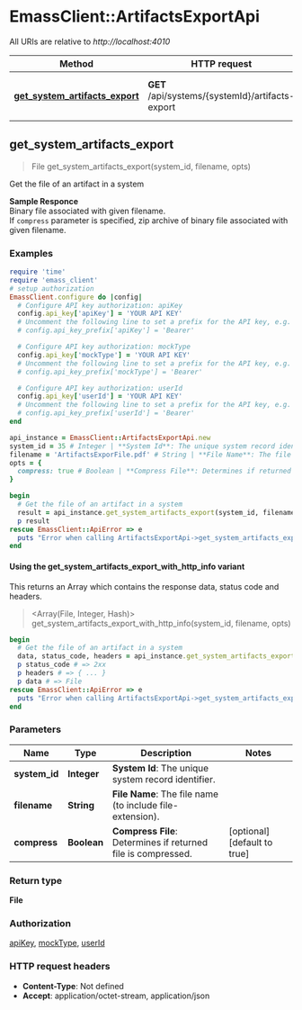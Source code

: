 # EmassClient::ArtifactsExportApi

All URIs are relative to *http://localhost:4010*

| Method | HTTP request | Description |
| ------ | ------------ | ----------- |
| [**get_system_artifacts_export**](ArtifactsExportApi.md#get_system_artifacts_export) | **GET** /api/systems/{systemId}/artifacts-export | Get the file of an artifact in a system |


## get_system_artifacts_export

> File get_system_artifacts_export(system_id, filename, opts)

Get the file of an artifact in a system

<strong>Sample Responce</strong><br>  Binary file associated with given filename.<br>  If `compress` parameter is specified, zip archive of binary file associated with given filename.

### Examples

```ruby
require 'time'
require 'emass_client'
# setup authorization
EmassClient.configure do |config|
  # Configure API key authorization: apiKey
  config.api_key['apiKey'] = 'YOUR API KEY'
  # Uncomment the following line to set a prefix for the API key, e.g. 'Bearer' (defaults to nil)
  # config.api_key_prefix['apiKey'] = 'Bearer'

  # Configure API key authorization: mockType
  config.api_key['mockType'] = 'YOUR API KEY'
  # Uncomment the following line to set a prefix for the API key, e.g. 'Bearer' (defaults to nil)
  # config.api_key_prefix['mockType'] = 'Bearer'

  # Configure API key authorization: userId
  config.api_key['userId'] = 'YOUR API KEY'
  # Uncomment the following line to set a prefix for the API key, e.g. 'Bearer' (defaults to nil)
  # config.api_key_prefix['userId'] = 'Bearer'
end

api_instance = EmassClient::ArtifactsExportApi.new
system_id = 35 # Integer | **System Id**: The unique system record identifier.
filename = 'ArtifactsExporFile.pdf' # String | **File Name**: The file name (to include file-extension).
opts = {
  compress: true # Boolean | **Compress File**: Determines if returned file is compressed.
}

begin
  # Get the file of an artifact in a system
  result = api_instance.get_system_artifacts_export(system_id, filename, opts)
  p result
rescue EmassClient::ApiError => e
  puts "Error when calling ArtifactsExportApi->get_system_artifacts_export: #{e}"
end
```

#### Using the get_system_artifacts_export_with_http_info variant

This returns an Array which contains the response data, status code and headers.

> <Array(File, Integer, Hash)> get_system_artifacts_export_with_http_info(system_id, filename, opts)

```ruby
begin
  # Get the file of an artifact in a system
  data, status_code, headers = api_instance.get_system_artifacts_export_with_http_info(system_id, filename, opts)
  p status_code # => 2xx
  p headers # => { ... }
  p data # => File
rescue EmassClient::ApiError => e
  puts "Error when calling ArtifactsExportApi->get_system_artifacts_export_with_http_info: #{e}"
end
```

### Parameters

| Name | Type | Description | Notes |
| ---- | ---- | ----------- | ----- |
| **system_id** | **Integer** | **System Id**: The unique system record identifier. |  |
| **filename** | **String** | **File Name**: The file name (to include file-extension). |  |
| **compress** | **Boolean** | **Compress File**: Determines if returned file is compressed. | [optional][default to true] |

### Return type

**File**

### Authorization

[apiKey](../README.md#apiKey), [mockType](../README.md#mockType), [userId](../README.md#userId)

### HTTP request headers

- **Content-Type**: Not defined
- **Accept**: application/octet-stream, application/json

